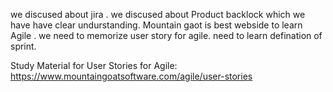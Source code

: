 we discused about jira .
we discused about Product backlock which we have have clear undurstanding.
Mountain gaot is best webside to learn Agile .
we need to memorize user story for agile.
need to learn defination of sprint.

Study Material for User Stories for Agile:
https://www.mountaingoatsoftware.com/agile/user-stories
